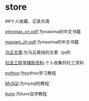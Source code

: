 # store

##个人收藏，记录点滴

[intromax_cn.pdf](./intromax_cn.pdf):为maxima的中文书籍

[maxiam_zh.pdf](./maxima_zh.pdf):为maxima的中文书籍

[乌云文章](./乌云文章):为乌云离线的文章（pdf)

[社会工程学辅助资料](./社会工程学辅助资料):个人收集的社工资料

[python](./python):为python学习教程

[MySQl](./MySQl):为mysql的教程

[liunx](./liunx自学教程):为liunx自学教程
